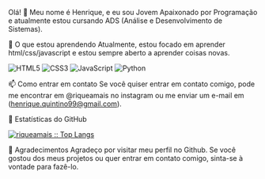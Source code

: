 Olá! 👋
Meu nome é Henrique, e eu sou Jovem Apaixonado por Programação e atualmente estou cursando ADS (Análise e Desenvolvimento de Sistemas).

🌱 O que estou aprendendo
Atualmente, estou focado em aprender html/css/javascript e estou sempre aberto a aprender coisas novas.

<p align="left">
  <img src="https://img.shields.io/badge/-HTML5-E34F26?style=flat-square&logo=html5&logoColor=white" alt="HTML5" />
  <img src="https://img.shields.io/badge/-CSS3-1572B6?style=flat-square&logo=css3&logoColor=white" alt="CSS3" />
  <img src="https://img.shields.io/badge/-JavaScript-F7DF1E?style=flat-square&logo=javascript&logoColor=black" alt="JavaScript" />
  <img src="https://img.shields.io/badge/-Python-3776AB?style=flat-square&logo=python&logoColor=white" alt="Python" />
</p>


📫 Como entrar em contato
Se você quiser entrar em contato comigo, pode me encontrar em @riqueamais no instagram ou me enviar um e-mail em (henrique.quintino99@gmail.com).

👀 Estatísticas do GitHub




<p align="left">
  <a href="#"><img src="https://github-readme-stats.vercel.app/api/top-langs/?username=riqueamais&layout=compact&theme=radical" alt="riqueamais :: Top Langs" /></a>
</p>



🎉 Agradecimentos
Agradeço por visitar meu perfil no Github. Se você gostou dos meus projetos ou quer entrar em contato comigo, sinta-se à vontade para fazê-lo.

